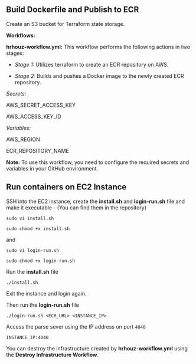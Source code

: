 ## Build Dockerfile and Publish to ECR

Create an S3 bucket for Terraform state storage.

__Workflows:__

__hrhouz-workflow.yml:__ This workflow performs the following actions in two stages:

- _Stage 1:_ Utilizes terraform to create an ECR repository on AWS.

- _Stage 2:_ Builds and pushes a Docker image to the newly created ECR repository.



_Secrets:_

AWS_SECRET_ACCESS_KEY

AWS_ACCESS_KEY_ID

_Variables:_

AWS_REGION

ECR_REPOSITORY_NAME

__Note:__ To use this workflow, you need to configure the required secrets and variables in your GitHub environment.

## __Run containers on EC2 Instance__

SSH into the EC2 instance, create the __install.sh__ and __login-run.sh__ file and make it executable - (You can find them in the repository)

`sudo vi install.sh`

`sudo chmod +x install.sh`

and

`sudo vi login-run.sh`

`sudo chmod +x login-run.sh`

 Run the __install.sh__ file

 `./install.sh`

 Exit the instance and login again.

 Then run the __login-run.sh__ file

 `./login-run.sh <ECR_URL> <INSTANCE_IP>`

 Access the parse sever using the IP address on port `4040`

 `INSTANCE_IP:4040`

 You can destroy the infrastructure created by __hrhouz-workflow.yml__ using the __Destroy Infrastructure Workflow__.